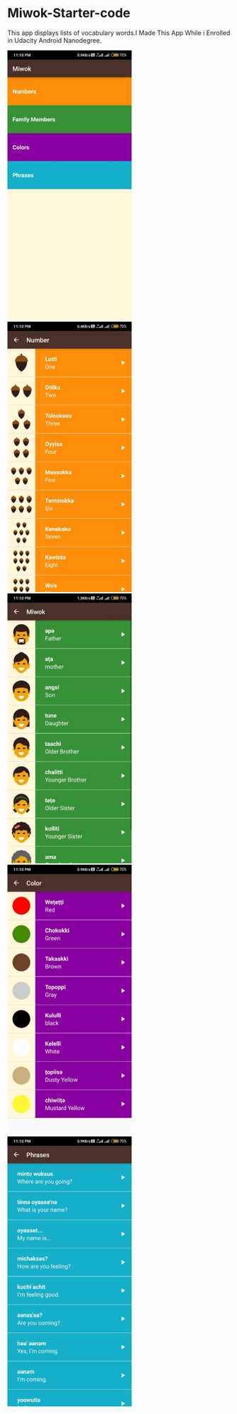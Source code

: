 # Miwok-Starter-code
 This app displays lists of vocabulary words.I Made This App While i Enrolled in Udacity Android Nanodegree.
 
<img src="https://github.com/rishikumar-sudo/Miwok-Starter-code/blob/master/ScreenShots/m1.jpeg" width="280"><img src="https://github.com/rishikumar-sudo/Miwok-Starter-code/blob/master/ScreenShots/m2.jpeg" width="280"><img src="https://github.com/rishikumar-sudo/Miwok-Starter-code/blob/master/ScreenShots/m3.jpeg" width="280"><img src="https://github.com/rishikumar-sudo/Miwok-Starter-code/blob/master/ScreenShots/m4.jpeg" width="280">
<img src="https://github.com/rishikumar-sudo/Miwok-Starter-code/blob/master/ScreenShots/m5.jpeg" width="280">
